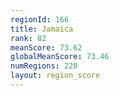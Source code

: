 ```yaml
---
regionId: 166
title: Jamaica
rank: 82
meanScore: 73.62
globalMeanScore: 73.46
numRegions: 220
layout: region_score
---
```

